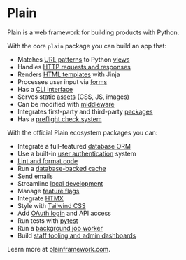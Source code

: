 <!-- This file is compiled from plain/plain/README.md. Do not edit this file directly. -->

# Plain

Plain is a web framework for building products with Python.

With the core `plain` package you can build an app that:

- Matches [URL patterns](https://plainframework.com/docs/plain/plain/urls) to Python [views](https://plainframework.com/docs/plain/plain/views)
- Handles [HTTP requests and responses](https://plainframework.com/docs/plain/plain/http)
- Renders [HTML templates](https://plainframework.com/docs/plain/plain/templates) with Jinja
- Processes user input via [forms](https://plainframework.com/docs/plain/plain/forms)
- Has a [CLI interface](https://plainframework.com/docs/plain/plain/cli)
- Serves static [assets](https://plainframework.com/docs/plain/plain/assets) (CSS, JS, images)
- Can be modified with [middleware](https://plainframework.com/docs/plain/plain/middleware)
- Integrates first-party and third-party [packages](https://plainframework.com/docs/plain/plain/packages)
- Has a [preflight check system](https://plainframework.com/docs/plain/plain/preflight)

With the official Plain ecosystem packages you can:

- Integrate a full-featured [database ORM](https://plainframework.com/docs/plain-models/)
- Use a built-in [user authentication](https://plainframework.com/docs/plain-auth/) system
- [Lint and format code](https://plainframework.com/docs/plain-code/)
- Run a [database-backed cache](https://plainframework.com/docs/plain-cache/)
- [Send emails](https://plainframework.com/docs/plain-mail/)
- Streamline [local development](https://plainframework.com/docs/plain-dev/)
- Manage [feature flags](https://plainframework.com/docs/plain-flags/)
- Integrate [HTMX](https://plainframework.com/docs/plain-htmx/)
- Style with [Tailwind CSS](https://plainframework.com/docs/plain-tailwind/)
- Add [OAuth login](https://plainframework.com/docs/plain-oauth/) and API access
- Run tests with [pytest](https://plainframework.com/docs/plain-test/)
- Run a [background job worker](https://plainframework.com/docs/plain-worker/)
- Build [staff tooling and admin dashboards](https://plainframework.com/docs/plain-staff/)

Learn more at [plainframework.com](https://plainframework.com).
